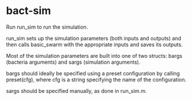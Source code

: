 bact-sim
========

Run run_sim to run the simulation.

run_sim sets up the simulation parameters (both inputs and outputs) and then calls basic_swarm with the appropriate inputs and saves its outputs.

Most of the simulation parameters are built into one of two structs: bargs (bacteria arguments) and sargs (simulation arguments).

bargs should ideally be specified using a preset configuration by calling preset(cfg), where cfg is a string specifying the name of the configuration.

sargs should be specified manually, as done in run_sim.m.
